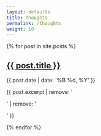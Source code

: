 ```yaml
---
layout: defaults
title: Thoughts
permalink: /thoughts
weight: 10
---
```


<section>
  {% for post in site.posts %}
    <article>
      <h2><a href='{{ post.url }}'>{{ post.title }}</a></h2>
        <div class='date'>{{ post.date | date: '%B %d, %Y' }}</div>
        <p>{{ post.excerpt | remove: '<p>' | remove: '</p>' }}</p>
    </article>
  {% endfor %}
</section>